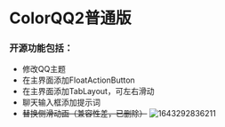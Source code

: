 # ColorQQ2普通版 #

### 开源功能包括： ###
+ 修改QQ主题
+ 在主界面添加FloatActionButton
+ 在主界面添加TabLayout，可左右滑动
+ 聊天输入框添加提示词
+ ~~替换侧滑动画（兼容性差，已删除）~~
![1643292836211](https://user-images.githubusercontent.com/36064136/151376204-cd668ac7-206d-4276-bef2-684e7a776bf3.jpg)
